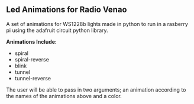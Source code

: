 **Led Animations for Radio Venao**
- 

A set of animations for WS1228b lights made in python to run in a rasberry pi using the adafruit circuit python library.

**Animations Include:**

- spiral
- spiral-reverse
- blink
- tunnel
- tunnel-reverse

The user will be able to pass in two arguments; an animation according to the names of the animations above and a color.